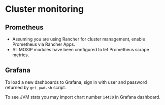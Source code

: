 # Cluster monitoring

## Prometheus
* Assuming you are using Rancher for cluster management, enable Prometheus via Rancher Apps.
* All MOSIP modules have been configured to let Prometheus scrape metrics.

## Grafana
To load a new dashboards to Grafana, sign in with user and password returned by `get_pwd.sh` script.

To see JVM stats you may import chart number `14430` in Grafana dashboard.
